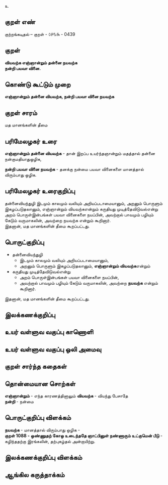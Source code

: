 உ

## குறள் எண் 

குற்றங்கடிதல் – குறள் - ௦௪௩௯ - 0439  

## குறள் 

**வியவற்க எஞ்ஞான்றும் தன்னை நயவற்க  
நன்றி பயவா வினை.**

## கொண்டு கூட்டும் முறை

**எஞ்ஞான்றும் தன்னை வியவற்க, நன்றி பயவா வினை நயவற்க**

## குறள் சாரம் 

மத மானங்களின் தீமை  

## பரிமேலழகர் உரை

**எஞ்ஞான்றும் தன்னை வியவற்க** - தான் இறப்ப உயர்ந்தஞான்றும் மதத்தால் தன்னை நன்குமதியாதுஒழிக,  

**நன்றி பயவா வினை நயவற்க** - தனக்கு நன்மை பயவா வினைகளை மானத்தால் விரும்பாது ஒழிக.

## பரிமேலழகர் உரைகுறிப்பு   

தன்னைவியந்துழி இடமும் காலமும் வலியும் அறியப்படாமையானும், அறனும் பொருளும் இகழப்படுதலானும், எஞ்ஞான்றும் வியவற்கஎன்றும் கருதியது முடித்தேவிடுவல்என்று அறம் பொருள்இன்பங்கள் பயவா வினைகளை நயப்பின், அவற்றால் பாவமும் பழியும் கேடும் வருமாகலின், அவற்றை நயவற்க என்றும் கூறினார்.   
இதனான், மத மானங்களின் தீமை கூறப்பட்டது.    

## பொருட்குறிப்பு 

* தன்னைவியந்துழி  
   *  இடமும் காலமும் வலியும் அறியப்படாமையானும்,  
   *  அறனும் பொருளும் இகழப்படுதலானும், **எஞ்ஞான்றும் வியவற்க**என்றும்  
* கருதியது முடித்தேவிடுவல்என்று 
   * அறம் பொருள்இன்பங்கள் பயவா வினைகளை நயப்பின்,  
   * அவற்றால் பாவமும் பழியும் கேடும் வருமாகலின், அவற்றை **நயவற்க** என்றும் கூறினார்.   

இதனான், மத மானங்களின் தீமை கூறப்பட்டது.      

## இலக்கணக்குறிப்பு  


## உயர் வள்ளுவ வகுப்பு காணொளி


## உயர் வள்ளுவ வகுப்பு ஒலி அமைவு 

 
## குறள் சார்ந்த கதைகள் 


## தொன்மையான சொற்கள்  

**எஞ்ஞான்றும்** - எந்த காரணத்தினாலும் 
**வியவற்க** - வியந்து பேசாதே   
**நன்றி** - நன்மை   

## பொருட்குறிப்பு விளக்கம்

**நயவற்க** - மானத்தால் விரும்பாது ஒழிக -   
**குறள் 1088 - ஒண்ணுதற் கோஒ உடைந்ததே ஞாட்பினுள் நண்ணாரும் உட்குமென் பீடு** - கழிந்ததற்கு இரங்கலின், தற்புகழ்தல் அன்றாயிற்று.  

## இலக்கணக்குறிப்பு விளக்கம்


## ஆங்கில கருத்தாக்கம் 


